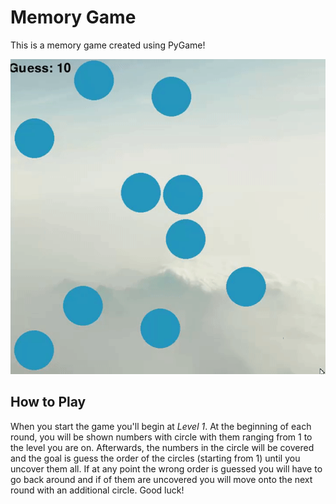 # Memory Game
This is a memory game created using PyGame!

<img src="public/images/preview.gif" alt="memory_game_preview"/>

## How to Play
When you start the game you'll begin at <i>Level 1</i>. At the beginning of each round, you will be
shown numbers with circle with them ranging from 1 to the level you are on. Afterwards, the numbers
in the circle will be covered and the goal is guess the order of the circles (starting from 1) until
you uncover them all. If at any point the wrong order is guessed you will have to go back around and
if of them are uncovered you will move onto the next round with an additional circle. Good luck!